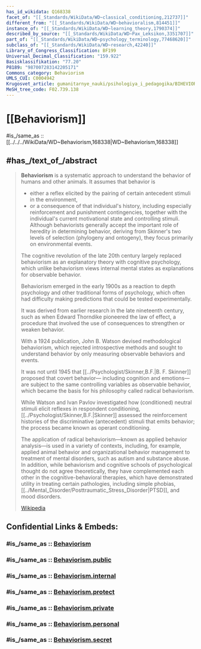 ```yaml
---
has_id_wikidata: Q168338
facet_of: "[[_Standards/WikiData/WD~classical_conditioning,212737]]"
different_from: "[[_Standards/WikiData/WD~behavioralism,814451]]"
instance_of: "[[_Standards/WikiData/WD~learning_theory,1790374]]"
described_by_source: "[[_Standards/WikiData/WD~Pax_Leksikon,3351707]]"
part_of: "[[_Standards/WikiData/WD~psychology_terminology,77468620]]"
subclass_of: "[[_Standards/WikiData/WD~research,42240]]"
Library_of_Congress_Classification: BF199
Universal_Decimal_Classification: "159.922"
Basisklassifikation: "77.20"
P8189: "987007283142205171"
Commons_category: Behaviorism
UMLS_CUI: C0004942
Krugosvet_article: gumanitarnye_nauki/psihologiya_i_pedagogika/BIHEVIORIZM.html
MeSH_tree_code: F02.739.138
---
```


# [[Behaviorism]] 

#is_/same_as :: [[../../../WikiData/WD~Behaviorism,168338|WD~Behaviorism,168338]] 

## #has_/text_of_/abstract 

> **Behaviorism** is a systematic approach to understand the behavior of humans and other animals. 
> It assumes that behavior is 
> - either a reflex elicited by the pairing of certain antecedent stimuli in the environment, 
> - or a consequence of that individual's history, including especially reinforcement and punishment contingencies, together with the individual's current motivational state and controlling stimuli. 
> Although behaviorists generally accept the important role of heredity in determining behavior, 
> deriving from Skinner's two levels of selection (phylogeny and ontogeny), 
> they focus primarily on environmental events. 
> 
> The cognitive revolution of the late 20th century 
> largely replaced behaviorism as an explanatory theory with cognitive psychology, 
> which unlike behaviorism views internal mental states as explanations for observable behavior.
>
> Behaviorism emerged in the early 1900s 
> as a reaction to depth psychology and other traditional forms of psychology, 
> which often had difficulty making predictions that could be tested experimentally. 
> 
> It was derived from earlier research in the late nineteenth century, 
> such as when Edward Thorndike pioneered the law of effect, 
> a procedure that involved the use of consequences to strengthen or weaken behavior.
>
> With a 1924 publication, John B. Watson devised methodological behaviorism, 
> which rejected introspective methods 
> and sought to understand behavior by only measuring observable behaviors and events. 
> 
> It was not until 1945 that [[../Psychologist/Skinner,B.F.|B. F. Skinner]] proposed that covert behavior—
> including cognition and emotions—
> are subject to the same controlling variables as observable behavior, 
> which became the basis for his philosophy called radical behaviorism. 
> 
> While Watson and Ivan Pavlov investigated how (conditioned) neutral stimuli elicit reflexes in respondent conditioning, [[../Psychologist/Skinner,B.F.|Skinner]] assessed the reinforcement histories of the discriminative (antecedent) stimuli that emits behavior; the process became known as operant conditioning.
>
> The application of radical behaviorism—known as applied behavior analysis—is used in a variety of contexts, including, for example, applied animal behavior and organizational behavior management to treatment of mental disorders, such as autism and substance abuse. In addition, while behaviorism and cognitive schools of psychological thought do not agree theoretically, they have complemented each other in the cognitive-behavioral therapies, which have demonstrated utility in treating certain pathologies, including simple phobias, [[../Mental_Disorder/Posttraumatic_Stress_Disorder|PTSD]], and mood disorders.
>
> [Wikipedia](https://en.wikipedia.org/wiki/Behaviorism) 


## Confidential Links & Embeds: 

### #is_/same_as :: [Behaviorism](/_Standards/bio/Psychology/Psychology-Theory/Behaviorism.md) 

### #is_/same_as :: [Behaviorism.public](/_public/bio/Psychology/Psychology-Theory/Behaviorism.public.md) 

### #is_/same_as :: [Behaviorism.internal](/_internal/bio/Psychology/Psychology-Theory/Behaviorism.internal.md) 

### #is_/same_as :: [Behaviorism.protect](/_protect/bio/Psychology/Psychology-Theory/Behaviorism.protect.md) 

### #is_/same_as :: [Behaviorism.private](/_private/bio/Psychology/Psychology-Theory/Behaviorism.private.md) 

### #is_/same_as :: [Behaviorism.personal](/_personal/bio/Psychology/Psychology-Theory/Behaviorism.personal.md) 

### #is_/same_as :: [Behaviorism.secret](/_secret/bio/Psychology/Psychology-Theory/Behaviorism.secret.md)

